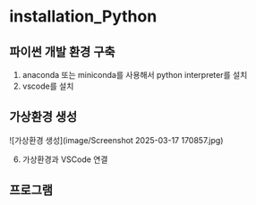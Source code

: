 # installation_Python

## 파이썬 개발 환경 구축
1. anaconda 또는 miniconda를 사용해서 python interpreter를 설치
2. vscode를 설치
## 가상환경 생성
![가상환경 생성](image/Screenshot 2025-03-17 170857.jpg)

6. 가상환경과 VSCode 연결
## 프로그램
